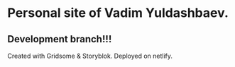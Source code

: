 # Personal site of Vadim Yuldashbaev.

## Development branch!!!

Created with Gridsome & Storyblok.
Deployed on netlify.
